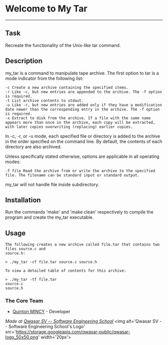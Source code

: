 # Welcome to My Tar
***

## Task
Recreate the functionality of the Unix-like tar command. 

## Description
my_tar is a command to manipulate tape archive. The first option to tar is a mode indicator from the following list:

    -c Create a new archive containing the specified items.
    -r Like -c, but new entries are appended to the archive. The -f option is required.
    -t List archive contents to stdout.
    -u Like -r, but new entries are added only if they have a modification date newer than the corresponding entry in the archive. The -f option is required.
    -x Extract to disk from the archive. If a file with the same name appears more than once in the archive, each copy will be extracted, with later copies overwriting (replacing) earlier copies.

In -c, -r, or -u mode, each specified file or directory is added to the archive in the order specified on the command line.  By default, the contents of each directory are also archived.

Unless specifically stated otherwise, options are applicable in all operating modes:

    -f file Read the archive from or write the archive to the specified file. The filename can be standard input or standard output.

my_tar will not handle file inside subdirectory.
## Installation
Run the commands 'make' and 'make clean' respectively to compile the program and create the my_tar executable.

## Usage
```
The following creates a new archive called file.tar that contains two files source.c and
source.h:

> ./my_tar -cf file.tar source.c source.h

To view a detailed table of contents for this archive:

> ./my_tar -tf file.tar
source.c
source.h

```

### The Core Team
* [Quinton MINCY](//github.com/Quinton-Mincy) - Developer


<span><i>Made at <a href='https://qwasar.io'>Qwasar SV -- Software Engineering School</a></i></span>
<span><img alt='Qwasar SV -- Software Engineering School's Logo' src='https://storage.googleapis.com/qwasar-public/qwasar-logo_50x50.png' width='20px'></span>
